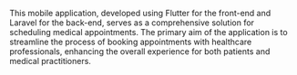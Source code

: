 This mobile application, developed using Flutter for the front-end and Laravel for the back-end, serves as a comprehensive solution for scheduling medical appointments. The primary aim of the application is to streamline the process of booking appointments with healthcare professionals, enhancing the overall experience for both patients and medical practitioners.
